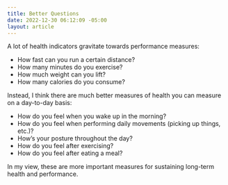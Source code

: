 ```yaml
---
title: Better Questions
date: 2022-12-30 06:12:09 -05:00
layout: article
---
```


A lot of health indicators gravitate towards performance measures:

* How fast can you run a certain distance?
* How many minutes do you exercise?
* How much weight can you lift?
* How many calories do you consume?



Instead, I think there are much better measures of health you can measure on a day-to-day basis:

* How do you feel when you wake up in the morning?
* How do you feel when performing daily movements (picking up things, etc.)?
* How’s your posture throughout the day?
* How do you feel after exercising?
* How do you feel after eating a meal?

In my view, these are more important measures for sustaining long-term health and performance.